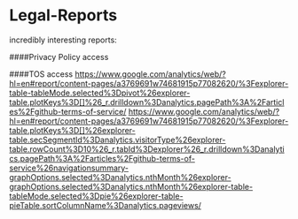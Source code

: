 Legal-Reports
=============

incredibly interesting reports:

####Privacy Policy access

####TOS access
https://www.google.com/analytics/web/?hl=en#report/content-pages/a3769691w74681915p77082620/%3Fexplorer-table-tableMode.selected%3Dpivot%26explorer-table.plotKeys%3D[]%26_r.drilldown%3Danalytics.pagePath%3A%2Farticles%2Fgithub-terms-of-service/
https://www.google.com/analytics/web/?hl=en#report/content-pages/a3769691w74681915p77082620/%3Fexplorer-table.plotKeys%3D[]%26explorer-table.secSegmentId%3Danalytics.visitorType%26explorer-table.rowCount%3D10%26_r.tabId%3Dexplorer%26_r.drilldown%3Danalytics.pagePath%3A%2Farticles%2Fgithub-terms-of-service%26navigationsummary-graphOptions.selected%3Danalytics.nthMonth%26explorer-graphOptions.selected%3Danalytics.nthMonth%26explorer-table-tableMode.selected%3Dpie%26explorer-table-pieTable.sortColumnName%3Danalytics.pageviews/
